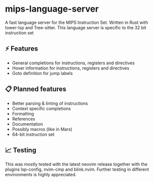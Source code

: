 # mips-language-server
A fast language server for the MIPS Instruction Set.
Written in Rust with tower-lsp and Tree-sitter.
This language server is specific to the 32 bit instruction set

## ⚡️ Features
- General completions for instructions, registers and directives
- Hover information for instructions, registers and directives
- Goto definition for jump labels

## 📋 Planned features
- Better parsing & linting of instructions
- Context specific completions
- Formatting
- References
- Documentation
- Possibly macros (like in Mars)
- 64-bit instruction set

## 📈 Testing
This was mostly tested with the latest neovim release together with the plugins lsp-config, nvim-cmp and blink.nvim.
Further testing in different environments is highly appreciated.
